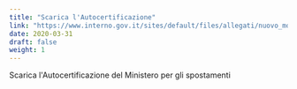 ```yaml
---
title: "Scarica l'Autocertificazione"
link: "https://www.interno.gov.it/sites/default/files/allegati/nuovo_modello_autodichiarazione_26.03.2020_editabile.pdf"
date: 2020-03-31
draft: false
weight: 1
---
```


Scarica l'Autocertificazione del Ministero per gli spostamenti
